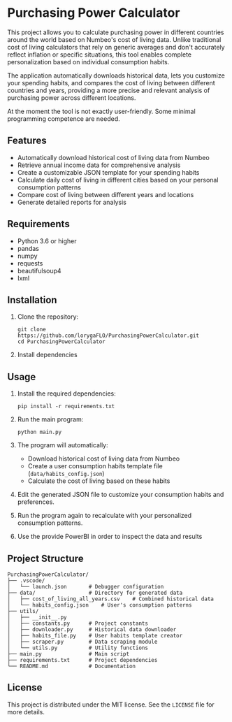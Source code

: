 # Purchasing Power Calculator

This project allows you to calculate purchasing power in different countries around the world based on Numbeo's cost of living data. Unlike traditional cost of living calculators that rely on generic averages and don't accurately reflect inflation or specific situations, this tool enables complete personalization based on individual consumption habits.

The application automatically downloads historical data, lets you customize your spending habits, and compares the cost of living between different countries and years, providing a more precise and relevant analysis of purchasing power across different locations.

At the moment the tool is not exactly user-friendly. Some minimal programming competence are needed.

## Features

- Automatically download historical cost of living data from Numbeo
- Retrieve annual income data for comprehensive analysis
- Create a customizable JSON template for your spending habits
- Calculate daily cost of living in different cities based on your personal consumption patterns
- Compare cost of living between different years and locations
- Generate detailed reports for analysis

## Requirements

- Python 3.6 or higher
- pandas
- numpy
- requests
- beautifulsoup4
- lxml

## Installation

1. Clone the repository:
   ```
   git clone https://github.com/lorygaFLO/PurchasingPowerCalculator.git
   cd PurchasingPowerCalculator
   ```
2. Install dependencies


## Usage

1. Install the required dependencies:
   ```
   pip install -r requirements.txt
   ```

2. Run the main program:
   ```
   python main.py
   ```

3. The program will automatically:
   - Download historical cost of living data from Numbeo
   - Create a user consumption habits template file (`data/habits_config.json`)
   - Calculate the cost of living based on these habits

4. Edit the generated JSON file to customize your consumption habits and preferences.

5. Run the program again to recalculate with your personalized consumption patterns.

6. Use the provide PowerBI in order to inspect the data and results

## Project Structure

```
PurchasingPowerCalculator/
├── .vscode/
│   └── launch.json       # Debugger configuration
├── data/                 # Directory for generated data
│   ├── cost_of_living_all_years.csv    # Combined historical data
│   └── habits_config.json    # User's consumption patterns
├── utils/
│   ├── __init__.py
│   ├── constants.py      # Project constants
│   ├── downloader.py     # Historical data downloader
│   ├── habits_file.py    # User habits template creator
│   ├── scraper.py        # Data scraping module
│   └── utils.py          # Utility functions
├── main.py               # Main script
├── requirements.txt      # Project dependencies
└── README.md             # Documentation
```

## License

This project is distributed under the MIT license. See the `LICENSE` file for more details.